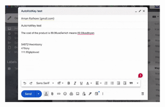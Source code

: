 ![Working of the script](https://github.com/AmanRathoreP/AmanRathoreP/blob/main/Files/AHK%20CURRENCY%20CONVERTER%20DEMO%201.gif)
